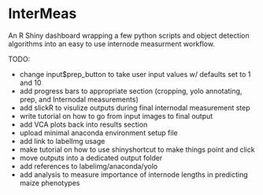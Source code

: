 # InterMeas
An R Shiny dashboard wrapping a few python scripts and object detection algorithms into an easy to use internode measurment workflow.

TODO:
* change input$prep_button to take user input values w/ defaults set to 1 and 10
* add progress bars to appropriate section (cropping, yolo annotating, prep, and Internodal measurements)
* add slickR to visulize outputs during final internodal measurement step
* write tutorial on how to go from input images to final output
* add VCA plots back into results section
* upload minimal anaconda environment setup file
* add link to labelImg usage
* make tutorial on how to use shinyshortcut to make things point and click
* move outputs into a dedicated output folder
* add references to labelimg/anaconda/yolo
* add analysis to measure importance of internode lengths in predicting maize phenotypes
